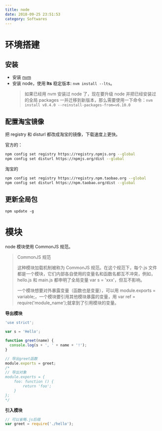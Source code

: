 ```yaml
---
title: node
date: 2018-09-25 23:51:53
category: Softwares
---
```


# 环境搭建

## 安装

- 安装 [nvm](https://github.com/creationix/nvm)
- 安装 node，使用 **lts** 稳定版本: `nvm install --lts`。
  > 如果已经用 nvm 安装过 node 了，现在要升级 node 并把已经安装过的全局 packages 一并迁移到新版本，那么需要使用一下命令：`nvm install v8.4.0 --reinstall-packages-from=v6.10.0`

## 配置淘宝镜像

把 registry 和 disturl 都改成淘宝的镜像，下载速度上更快。

官方的：

```bash
npm config set registry https://registry.npmjs.org --global
npm config set disturl https://npmjs.org/dist --global
```

淘宝的

```bash
npm config set registry https://registry.npm.taobao.org --global
npm config set disturl https://npm.taobao.org/dist --global
```

## 更新全局包

`npm update -g`

# 模块

node 模块使用 CommonJS 规范。

> CommonJS 规范
>
> 这种模块加载机制被称为 CommonJS 规范。在这个规范下，每个.js 文件都是一个模块，它们内部各自使用的变量名和函数名都互不冲突，例如，hello.js 和 main.js 都申明了全局变量 var s = 'xxx'，但互不影响。
>
> 一个模块想要对外暴露变量（函数也是变量），可以用 module.exports = variable;，一个模块要引用其他模块暴露的变量，用 var ref = require('module_name');就拿到了引用模块的变量。

**导出模块**

```javascript
'use strict';

var s = 'Hello';

function greet(name) {
  console.log(s + ', ' + name + '!');
}

// 导出greet函数
module.exports = greet;
/*
// 导出对象
module.exports = {
    foo: function () { 
        return 'foo'; 
    }
};
*/
```

**引入模块**

```javascript
// 可以省略.js后缀
var greet = require('./hello');
```
